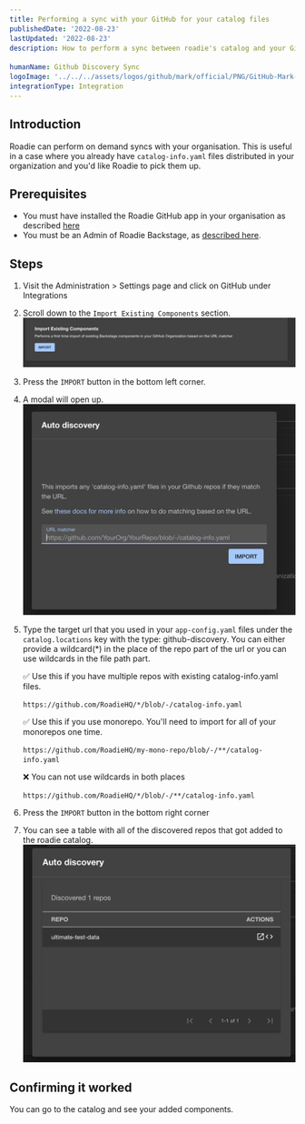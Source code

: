 ```yaml
---
title: Performing a sync with your GitHub for your catalog files
publishedDate: '2022-08-23'
lastUpdated: '2022-08-23'
description: How to perform a sync between roadie's catalog and your GitHub organisation

humanName: Github Discovery Sync
logoImage: '../../../assets/logos/github/mark/official/PNG/GitHub-Mark-120px-plus.png'
integrationType: Integration
---
```


## Introduction

Roadie can perform on demand syncs with your organisation. This is useful in a case where you already have `catalog-info.yaml` files distributed in your organization and you'd like Roadie to pick them up.

## Prerequisites

- You must have installed the Roadie GitHub app in your organisation as described [here](/docs/getting-started/install-github-app/)
- You must be an Admin of Roadie Backstage, as [described here](/docs/getting-started/create-admin-group/).

## Steps

1. Visit the Administration > Settings page and click on GitHub under Integrations
2. Scroll down to the `Import Existing Components` section.
   ![Image with the import existing components section](./import-existing-components.webp)
3. Press the `IMPORT` button in the bottom left corner.
4. A modal will open up.
   ![Opened modal](./modal.webp)
5. Type the target url that you used in your `app-config.yaml` files under the `catalog.locations` key with the type: github-discovery. You can either provide a wildcard(\*) in the place of the repo part of the url or you can use wildcards in the file path part.

   ✅ Use this if you have multiple repos with existing catalog-info.yaml files.

   `https://github.com/RoadieHQ/*/blob/-/catalog-info.yaml`

   ✅ Use this if you use monorepo. You'll need to import for all of your monorepos one time.

   `https://github.com/RoadieHQ/my-mono-repo/blob/-/**/catalog-info.yaml`

   ❌ You can not use wildcards in both places

   `https://github.com/RoadieHQ/*/blob/-/**/catalog-info.yaml`

6. Press the `IMPORT` button in the bottom right corner
7. You can see a table with all of the discovered repos that got added to the roadie catalog.
   ![A table with the discovered repos](./finished.webp)

## Confirming it worked

You can go to the catalog and see your added components.
